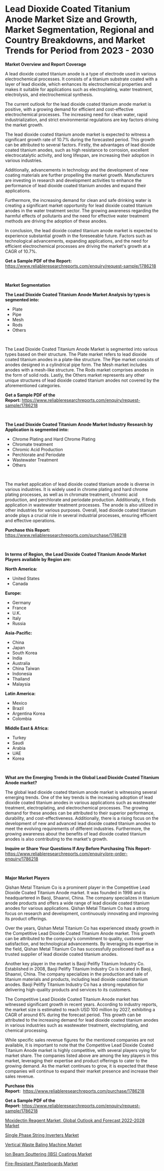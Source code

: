 <p><h1>Lead Dioxide Coated Titanium Anode Market Size and Growth, Market Segmentation, Regional and Country Breakdowns, and Market Trends for Period from 2023 -  2030</h1></p><p><strong>Market Overview and Report Coverage</strong></p>
<p><p>A lead dioxide coated titanium anode is a type of electrode used in various electrochemical processes. It consists of a titanium substrate coated with a layer of lead dioxide, which enhances its electrochemical properties and makes it suitable for applications such as electroplating, water treatment, electrolysis, and electrochemical synthesis.</p><p>The current outlook for the lead dioxide coated titanium anode market is positive, with a growing demand for efficient and cost-effective electrochemical processes. The increasing need for clean water, rapid industrialization, and strict environmental regulations are key factors driving the market growth.</p><p>The lead dioxide coated titanium anode market is expected to witness a significant growth rate of 10.7% during the forecasted period. This growth can be attributed to several factors. Firstly, the advantages of lead dioxide coated titanium anodes, such as high resistance to corrosion, excellent electrocatalytic activity, and long lifespan, are increasing their adoption in various industries.</p><p>Additionally, advancements in technology and the development of new coating materials are further propelling the market growth. Manufacturers are investing in research and development activities to enhance the performance of lead dioxide coated titanium anodes and expand their applications.</p><p>Furthermore, the increasing demand for clean and safe drinking water is creating a significant market opportunity for lead dioxide coated titanium anodes in the water treatment sector. The growing awareness regarding the harmful effects of pollutants and the need for effective water treatment methods are driving the adoption of these anodes.</p><p>In conclusion, the lead dioxide coated titanium anode market is expected to experience substantial growth in the foreseeable future. Factors such as technological advancements, expanding applications, and the need for efficient electrochemical processes are driving the market's growth at a CAGR of 10.7%.</p></p>
<p><strong>Get a Sample PDF of the Report:</strong> <a href="https://www.reliableresearchreports.com/enquiry/request-sample/1786218">https://www.reliableresearchreports.com/enquiry/request-sample/1786218</a></p>
<p>&nbsp;</p>
<p><strong>Market Segmentation</strong></p>
<p><strong>The Lead Dioxide Coated Titanium Anode Market Analysis by types is segmented into:</strong></p>
<p><ul><li>Plate</li><li>Pipe</li><li>Mesh</li><li>Rods</li><li>Others</li></ul></p>
<p>&nbsp;</p>
<p><p>The Lead Dioxide Coated Titanium Anode Market is segmented into various types based on their structure. The Plate market refers to lead dioxide coated titanium anodes in a plate-like structure. The Pipe market consists of anodes designed in a cylindrical pipe form. The Mesh market includes anodes with a mesh-like structure. The Rods market comprises anodes in the form of solid rods. Lastly, the Others market represents any other unique structures of lead dioxide coated titanium anodes not covered by the aforementioned categories.</p></p>
<p><strong>Get a Sample PDF of the Report:</strong>&nbsp;<a href="https://www.reliableresearchreports.com/enquiry/request-sample/1786218">https://www.reliableresearchreports.com/enquiry/request-sample/1786218</a></p>
<p>&nbsp;</p>
<p><strong>The Lead Dioxide Coated Titanium Anode Market Industry Research by Application is segmented into:</strong></p>
<p><ul><li>Chrome Plating and Hard Chrome Plating</li><li>Chromate treatment</li><li>Chromic Acid Production</li><li>Perchlorate and Periodate</li><li>Wastewater Treatment</li><li>Others</li></ul></p>
<p>&nbsp;</p>
<p><p>The market application of lead dioxide coated titanium anode is diverse in various industries. It is widely used in chrome plating and hard chrome plating processes, as well as in chromate treatment, chromic acid production, and perchlorate and periodate production. Additionally, it finds application in wastewater treatment processes. The anode is also utilized in other industries for various purposes. Overall, lead dioxide coated titanium anode plays a crucial role in several industrial processes, ensuring efficient and effective operations.</p></p>
<p><strong>Purchase this Report:</strong>&nbsp; <a href="https://www.reliableresearchreports.com/purchase/1786218">https://www.reliableresearchreports.com/purchase/1786218</a></p>
<p>&nbsp;</p>
<p><strong>In terms of Region, the Lead Dioxide Coated Titanium Anode Market Players available by Region are:</strong></p>
<p>
    <p> <strong> North America: </strong>
        <ul>
            <li>United States</li>
            <li>Canada</li>
        </ul>
        </p> 
    <p> <strong> Europe: </strong>
        <ul>
            <li>Germany</li>
            <li>France</li>
            <li>U.K.</li>
            <li>Italy</li>
            <li>Russia</li>
        </ul>
        </p> 
    <p> <strong> Asia-Pacific: </strong>
        <ul>
            <li>China</li>
            <li>Japan</li>
            <li>South Korea</li>
            <li>India</li>
            <li>Australia</li>
            <li>China Taiwan</li>
            <li>Indonesia</li>
            <li>Thailand</li>
            <li>Malaysia</li>
        </ul>
        </p> 
    <p> <strong> Latin America: </strong>
        <ul>
            <li>Mexico</li>
            <li>Brazil</li>
            <li>Argentina Korea</li>
            <li>Colombia</li>
        </ul>
        </p> 
    <p> <strong> Middle East & Africa: </strong>
        <ul>
            <li>Turkey</li>
            <li>Saudi</li>
            <li>Arabia</li>
            <li>UAE</li>
            <li>Korea</li>
        </ul>
    </p>
    </p>
<p>&nbsp;</p>
<p><strong>What are the Emerging Trends in the Global Lead Dioxide Coated Titanium Anode market?</strong></p>
<p><p>The global lead dioxide coated titanium anode market is witnessing several emerging trends. One of the key trends is the increasing adoption of lead dioxide coated titanium anodes in various applications such as wastewater treatment, electroplating, and electrochemical processes. The growing demand for these anodes can be attributed to their superior performance, durability, and cost-effectiveness. Additionally, there is a rising focus on the development of new and advanced lead dioxide coated titanium anodes to meet the evolving requirements of different industries. Furthermore, the growing awareness about the benefits of lead dioxide coated titanium anodes is also contributing to the market's growth.</p></p>
<p><strong>Inquire or Share Your Questions If Any Before Purchasing This Report</strong>- <a href="https://www.reliableresearchreports.com/enquiry/pre-order-enquiry/1786218">https://www.reliableresearchreports.com/enquiry/pre-order-enquiry/1786218</a></p>
<p>&nbsp;</p>
<p><strong>Major Market Players</strong></p>
<p><p>Qishan Metal Titanium Co is a prominent player in the Competitive Lead Dioxide Coated Titanium Anode market. It was founded in 1998 and is headquartered in Baoji, Shaanxi, China. The company specializes in titanium anode products and offers a wide range of lead dioxide coated titanium anodes for various applications. Qishan Metal Titanium Co has a strong focus on research and development, continuously innovating and improving its product offerings.</p><p>Over the years, Qishan Metal Titanium Co has experienced steady growth in the Competitive Lead Dioxide Coated Titanium Anode market. This growth can be attributed to the company's commitment to quality, customer satisfaction, and technological advancements. By leveraging its expertise in the field, Qishan Metal Titanium Co has successfully positioned itself as a trusted supplier of lead dioxide coated titanium anodes.</p><p>Another key player in the market is Baoji Pelifly Titanium Industry Co. Established in 2008, Baoji Pelifly Titanium Industry Co is located in Baoji, Shaanxi, China. The company specializes in the production and sale of titanium materials and products, including lead dioxide coated titanium anodes. Baoji Pelifly Titanium Industry Co has a strong reputation for delivering high-quality products and services to its customers.</p><p>The Competitive Lead Dioxide Coated Titanium Anode market has witnessed significant growth in recent years. According to industry reports, the market size is estimated to reach USD 100 million by 2027, exhibiting a CAGR of around 6% during the forecast period. This growth can be attributed to the increasing demand for lead dioxide coated titanium anodes in various industries such as wastewater treatment, electroplating, and chemical processing.</p><p>While specific sales revenue figures for the mentioned companies are not available, it is important to note that the Competitive Lead Dioxide Coated Titanium Anode market is highly competitive, with several players vying for market share. The companies listed above are among the key players in this market, leveraging their expertise and product offerings to cater to the growing demand. As the market continues to grow, it is expected that these companies will continue to expand their market presence and increase their sales revenue.</p></p>
<p><strong>Purchase this Report:</strong>&nbsp;&nbsp;<a href="https://www.reliableresearchreports.com/purchase/1786218">https://www.reliableresearchreports.com/purchase/1786218</a></p>
<p></p>
<p><strong>Get a Sample PDF of the Report:</strong>&nbsp;<a href="https://www.reliableresearchreports.com/enquiry/request-sample/1786218">https://www.reliableresearchreports.com/enquiry/request-sample/1786218</a></p>
<p><p><a href="https://medium.com/@adealoshi97/moxidectin-reagent-market-global-outlook-and-forecast-2022-2028-market-insight-market-trends-e3d0bbfa0be8">Moxidectin Reagent Market, Global Outlook and Forecast 2022-2028 Market</a></p><p><a href="https://www.linkedin.com/pulse/single-phase-string-inverters-market-size-growth-forecast/">Single Phase String Inverters Market</a></p><p><a href="https://github.com/deliacustodio40/Market-Research-Report-List-1/blob/main/vertical-waste-baling-machine-market.md">Vertical Waste Baling Machine Market</a></p><p><a href="https://github.com/scarol104/Market-Research-Report-List-1/blob/main/ion-beam-sputtering-ibs-coatings-market.md">Ion Beam Sputtering (IBS) Coatings Market</a></p><p><a href="https://www.linkedin.com/pulse/fire-resistant-plasterboards-market-size-growth-forecast/">Fire-Resistant Plasterboards Market</a></p></p>